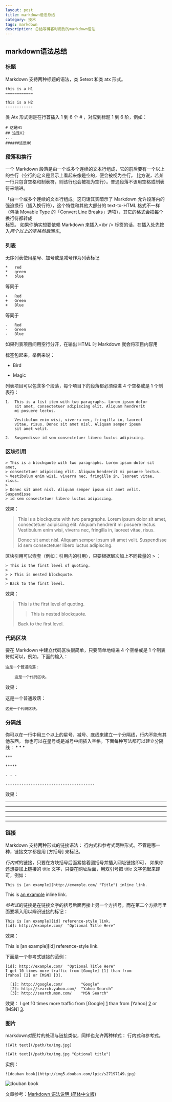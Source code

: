```yaml
---
layout: post
title: markdown语法总结
category: 技术
tags: markdown
description: 总结写博客时用到的markdown语法
---
```


## markdown语法总结

### 标题

Markdown 支持两种标题的语法，类 Setext 和类 atx 形式。  

    this is a H1
    ============
    
    this is a H2
    ------------
    
类 Atx 形式则是在行首插入 1 到 6 个 # ，对应到标题 1 到 6 阶，例如：

    # 这是H1
    ## 这是H2
    ...
    ######这是H6

### 段落和换行

一个 Markdown 段落是由一个或多个连续的文本行组成，它的前后要有一个以上的空行（空行的定义是显示上看起来像是空的，便会被视为空行。
比方说，若某一行只包含空格和制表符，则该行也会被视为空行）。普通段落不该用空格或制表符来缩进。

「由一个或多个连续的文本行组成」这句话其实暗示了 Markdown 允许段落内的强迫换行（插入换行符），这个特性和其他大部分的 text-to-HTML 格式不一样
（包括 Movable Type 的「Convert Line Breaks」选项），其它的格式会把每个换行符都转成 <br /> 标签。
如果你确实想要依赖 Markdown 来插入\<\br /> 标签的话，在插入处先按入*两个以上的空格然后回车*。

### 列表

无序列表使用星号、加号或是减号作为列表标记

    *   red
    *   green
    *   blue
等同于

    +   Red
    +   Green
    +   Blue
    
等同于

    -   Red
    -   Green
    -   Blue
    
如果列表项目间用空行分开，在输出 HTML 时 Markdown 就会将项目内容用 <p> 标签包起来，举例来说：

*   Bird

*   Magic

列表项目可以包含多个段落，每个项目下的段落都必须缩进 4 个空格或是 1 个制表符：

    1.  This is a list item with two paragraphs. Lorem ipsum dolor
        sit amet, consectetuer adipiscing elit. Aliquam hendrerit
        mi posuere lectus.

        Vestibulum enim wisi, viverra nec, fringilla in, laoreet
        vitae, risus. Donec sit amet nisl. Aliquam semper ipsum
        sit amet velit.

    2.  Suspendisse id sem consectetuer libero luctus adipiscing.
    
### 区块引用

    > This is a blockquote with two paragraphs. Lorem ipsum dolor sit amet,  
    > consectetuer adipiscing elit. Aliquam hendrerit mi posuere lectus.  
    > Vestibulum enim wisi, viverra nec, fringilla in, laoreet vitae, risus.  
    > 
    > Donec sit amet nisl. Aliquam semper ipsum sit amet velit. Suspendisse  
    > id sem consectetuer libero luctus adipiscing.  

效果：
> This is a blockquote with two paragraphs. Lorem ipsum dolor sit amet,  
> consectetuer adipiscing elit. Aliquam hendrerit mi posuere lectus.  
> Vestibulum enim wisi, viverra nec, fringilla in, laoreet vitae, risus.  
> 
> Donec sit amet nisl. Aliquam semper ipsum sit amet velit. Suspendisse  
> id sem consectetuer libero luctus adipiscing.  

区块引用可以嵌套（例如：引用内的引用），只要根据层次加上不同数量的 > ：

    > This is the first level of quoting.
    >
    > > This is nested blockquote.
    >
    > Back to the first level.
    
效果：
> This is the first level of quoting.
>
> > This is nested blockquote.
>
> Back to the first level.

### 代码区块

要在 Markdown 中建立代码区块很简单，只要简单地缩进 4 个空格或是 1 个制表符就可以，例如，下面的输入：

    这是一个普通段落：

        这是一个代码区块。

效果：

这是一个普通段落：

    这是一个代码区块。
    
### 分隔线
你可以在一行中用三个以上的星号、减号、底线来建立一个分隔线，行内不能有其他东西。
你也可以在星号或是减号中间插入空格。下面每种写法都可以建立分隔线：
    * * *

    ***

    *****
    
    - - -
    
    ---------------------------------------
    
效果：
* * *

***

*****

- - -

---------------------------------------

### 链接

Markdown 支持两种形式的链接语法： 行内式和参考式两种形式。不管是哪一种，链接文字都是用 [方括号] 来标记。


*行内式*的链接，只要在方块括号后面紧接着圆括号并插入网址链接即可，
如果你还想要加上链接的 title 文字，只要在网址后面，用双引号把 title 文字包起来即可，例如：

    This is [an example](http://example.com/ "Title") inline link.
    
This is [an example](http://example.com/ "Title") inline link.


*参考式*的链接是在链接文字的括号后面再接上另一个方括号，而在第二个方括号里面要填入用以辨识链接的标记：

    This is [an example][id] reference-style link.
    [id]: http://example.com/  "Optional Title Here"
    
效果：

This is [an example][id] reference-style link.

下面是一个参考式链接的范例：

    [id]: http://example.com/  "Optional Title Here"
    I get 10 times more traffic from [Google] [1] than from
    [Yahoo] [2] or [MSN] [3].

      [1]: http://google.com/        "Google"
      [2]: http://search.yahoo.com/  "Yahoo Search"
      [3]: http://search.msn.com/    "MSN Search"
      
效果：
I get 10 times more traffic from [Google] [1] than from
[Yahoo] [2] or [MSN] [3].

  [1]: http://google.com/        "Google"
  [2]: http://search.yahoo.com/  "Yahoo Search"
  [3]: http://search.msn.com/    "MSN Search"

### 图片

markdown对图片的处理与链接类似，同样也允许两种样式： 行内式和参考式。

    ![Alt text](/path/to/img.jpg)

    ![Alt text](/path/to/img.jpg "Optional title")
    
实例：

    ![douban book](http://img5.douban.com/lpic/s27197149.jpg)
    
    
![douban book](http://img5.douban.com/lpic/s27197149.jpg)

文章参考：[Markdown 语法说明 (简体中文版)](http://wowubuntu.com/markdown)

